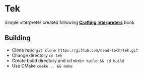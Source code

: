 # Tek

Simple interpreter created following [**Crafting Interpreters**](https://craftinginterpreters.com/contents.html) book.

## Building

- Clone repo `git clone https://github.com/dead-tech/tek.git`
- Change directory `cd tek`
- Create build directory and cd `mkdir build && cd build`
- Use CMake `cmake .. && make`
